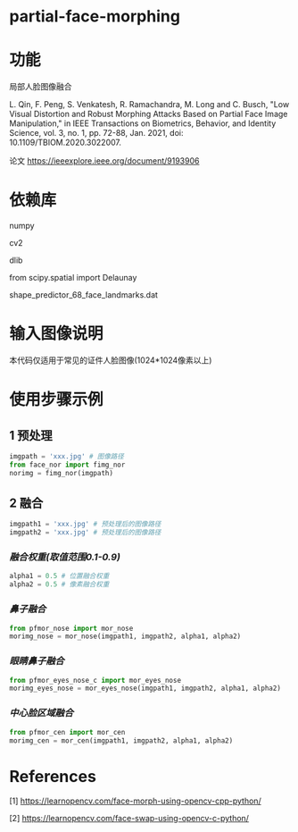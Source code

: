 # partial-face-morphing

# 功能

局部人脸图像融合

L. Qin, F. Peng, S. Venkatesh, R. Ramachandra, M. Long and C. Busch, "Low Visual Distortion and Robust Morphing Attacks Based on Partial Face Image Manipulation," in IEEE Transactions on Biometrics, Behavior, and Identity Science, vol. 3, no. 1, pp. 72-88, Jan. 2021, doi: 10.1109/TBIOM.2020.3022007.

论文 https://ieeexplore.ieee.org/document/9193906

# 依赖库

numpy

cv2

dlib

from scipy.spatial import Delaunay

shape_predictor_68_face_landmarks.dat

# 输入图像说明

本代码仅适用于常见的证件人脸图像(1024*1024像素以上)

# 使用步骤示例

## 1 预处理
```python
imgpath = 'xxx.jpg' # 图像路径
from face_nor import fimg_nor
norimg = fimg_nor(imgpath)
```
## 2 融合
```python
imgpath1 = 'xxx.jpg' # 预处理后的图像路径
imgpath2 = 'xxx.jpg' # 预处理后的图像路径
```
### *融合权重(取值范围0.1-0.9)*
```python
alpha1 = 0.5 # 位置融合权重
alpha2 = 0.5 # 像素融合权重
```
### *鼻子融合*
```python
from pfmor_nose import mor_nose
morimg_nose = mor_nose(imgpath1, imgpath2, alpha1, alpha2)
```
### *眼睛鼻子融合*
```python
from pfmor_eyes_nose_c import mor_eyes_nose
morimg_eyes_nose = mor_eyes_nose(imgpath1, imgpath2, alpha1, alpha2)
```
### *中心脸区域融合*
```python
from pfmor_cen import mor_cen
morimg_cen = mor_cen(imgpath1, imgpath2, alpha1, alpha2)
```
# References

[1] https://learnopencv.com/face-morph-using-opencv-cpp-python/

[2] https://learnopencv.com/face-swap-using-opencv-c-python/
